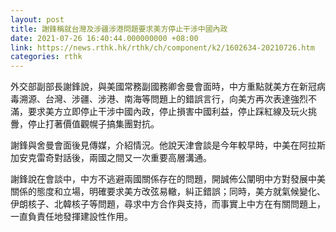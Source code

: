 ```yaml
---
layout: post
title: 謝鋒稱就台灣及涉疆涉港問題要求美方停止干涉中國內政
date: 2021-07-26 16:40:44.000000000 +08:00
link: https://news.rthk.hk/rthk/ch/component/k2/1602634-20210726.htm
categories: rthk
---
```


外交部副部長謝鋒說，與美國常務副國務卿舍曼會面時，中方重點就美方在新冠病毒溯源、台灣、涉疆、涉港、南海等問題上的錯誤言行，向美方再次表達強烈不滿，要求美方立即停止干涉中國內政，停止損害中國利益，停止踩紅線及玩火挑釁，停止打著價值觀幌子搞集團對抗。

謝鋒與舍曼會面後見傳媒，介紹情況。他說天津會談是今年較早時，中美在阿拉斯加安克雷奇對話後，兩國之間又一次重要高層溝通。

謝鋒說在會談中，中方不逃避兩國關係存在的問題，開誠佈公闡明中方對發展中美關係的態度和立場，明確要求美方改弦易轍，糾正錯誤；同時，美方就氣候變化、伊朗核子、北韓核子等問題，尋求中方合作與支持，而事實上中方在有關問題上，一直負責任地發揮建設性作用。
